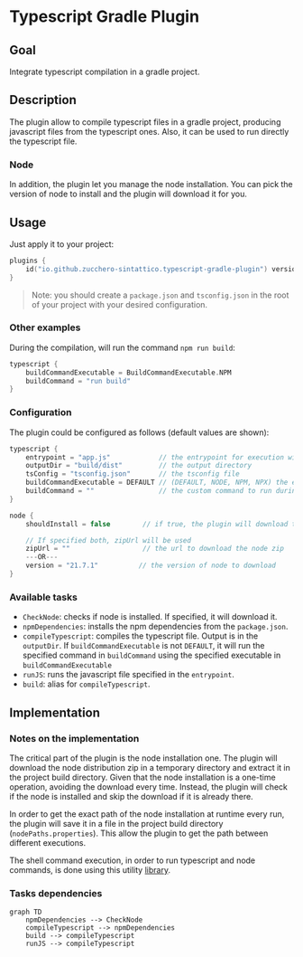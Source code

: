 # Typescript Gradle Plugin

<!--
1. Rename the project in `settings.gradle.kts`
1. Change the project information in `build.gradle.kts`
1. Change the username for Maven Central in `.github/workflows/build-and-deploy.yml`
1. Configure the CI to have the following secrets set:
  * GRADLE_PUBLISH_KEY
  * GRADLE_PUBLISH_SECRET
  * MAVEN_CENTRAL_PASSWORD
  * SIGNING_KEY
-->

## Goal

Integrate typescript compilation in a gradle project.

## Description

The plugin allow to compile typescript files in a gradle project, producing javascript files from the typescript ones.
Also, it can be used to run directly the typescript file.

### Node

In addition, the plugin let you manage the node installation.
You can pick the version of node to install and the plugin will download it for you.

## Usage

Just apply it to your project:

```kotlin
plugins {
    id("io.github.zucchero-sintattico.typescript-gradle-plugin") version "<version>"
}
```

> Note: you should create a `package.json` and `tsconfig.json` in the root of your project with your desired configuration.

### Other examples

During the compilation, will run the command `npm run build`:

```kotlin
typescript {
    buildCommandExecutable = BuildCommandExecutable.NPM
    buildCommand = "run build"
}
```

### Configuration

The plugin could be configured as follows (default values are shown):

```kotlin
typescript {
    entrypoint = "app.js"            // the entrypoint for execution within the output directory
    outputDir = "build/dist"         // the output directory
    tsConfig = "tsconfig.json"       // the tsconfig file
    buildCommandExecutable = DEFAULT // (DEFAULT, NODE, NPM, NPX) the executable for custom build command
    buildCommand = ""                // the custom command to run during the compilation
}

node {
    shouldInstall = false        // if true, the plugin will download the specified version of node

    // If specified both, zipUrl will be used
    zipUrl = ""                  // the url to download the node zip
    ---OR---
    version = "21.7.1"          // the version of node to download
}
```
### Available tasks

- `CheckNode`: checks if node is installed. If specified, it will download it.
- `npmDependencies`: installs the npm dependencies from the `package.json`.
- `compileTypescript`: compiles the typescript file. Output is in the `outputDir`. If `buildCommandExecutable` is not `DEFAULT`, it will run the specified command in `buildCommand` using the specified executable in `buildCommandExecutable`
- `runJS`: runs the javascript file specified in the `entrypoint`.
- `build`: alias for `compileTypescript`.

## Implementation

### Notes on the implementation

The critical part of the plugin is the node installation one.
The plugin will download the node distribution zip in a temporary directory and extract it in the project build directory.
Given that the node installation is a one-time operation, avoiding the download every time.
Instead, the plugin will check if the node is installed and skip the download if it is already there.

In order to get the exact path of the node installation at runtime every run, the plugin will save it in a file in the project build directory (`nodePaths.properties`).
This allow the plugin to get the path between different executions.

The shell command execution, in order to run typescript and node commands, is done using this utility [library](https://github.com/lordcodes/turtle).

### Tasks dependencies

```mermaid
graph TD
    npmDependencies --> CheckNode
    compileTypescript --> npmDependencies
    build --> compileTypescript
    runJS --> compileTypescript
```
